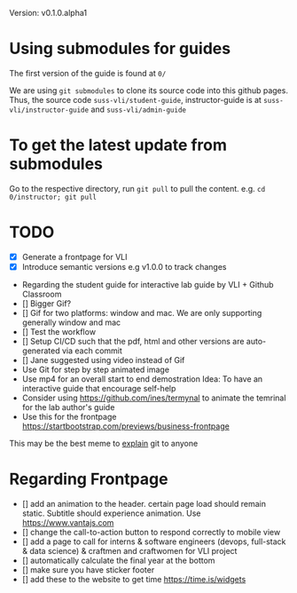 Version: v0.1.0.alpha1


# Using submodules for guides

The first version of the guide is found at `0/`

We are using `git submodules` to clone its source code into this github pages. Thus, the source code `suss-vli/student-guide`, instructor-guide is at `suss-vli/instructor-guide` and `suss-vli/admin-guide`

# To get the latest update from submodules 

Go to the respective directory, run `git pull` to pull the content. 
e.g. `cd 0/instructor; git pull`

# TODO

- [x] Generate a frontpage for VLI
- [x] Introduce semantic versions e.g v1.0.0 to track changes
- Regarding the student guide for interactive lab guide by VLI + Github Classroom
- [] Bigger Gif?
- [] Gif for two platforms: window and mac. We are only supporting generally window and mac
- [] Test the workflow
- [] Setup CI/CD such that the pdf, html and other versions are auto-generated via each commit
- [] Jane suggested using video instead of Gif
- Use Git for step by step animated image
- Use mp4 for an overall start to end demostration
Idea: To have an interactive guide that encourage self-help
- Consider using https://github.com/ines/termynal to animate the temrinal for the lab author's guide
- Use this for the frontpage https://startbootstrap.com/previews/business-frontpage

This may be the best meme to [explain](https://twitter.com/PR0GRAMMERHUM0R/status/1561247203443752960) git to anyone

# Regarding Frontpage
- [] add an animation to the header. certain page load should remain static. Subtitle should experience animation. Use https://www.vantajs.com
- [] change the call-to-action button to respond correctly to mobile view
- [] add a page to call for interns & software engineers (devops, full-stack & data science) & craftmen and craftwomen for VLI project
- [] automatically calculate the final year at the bottom 
- [] make sure you have sticker footer
- [] add these to the website to get time https://time.is/widgets